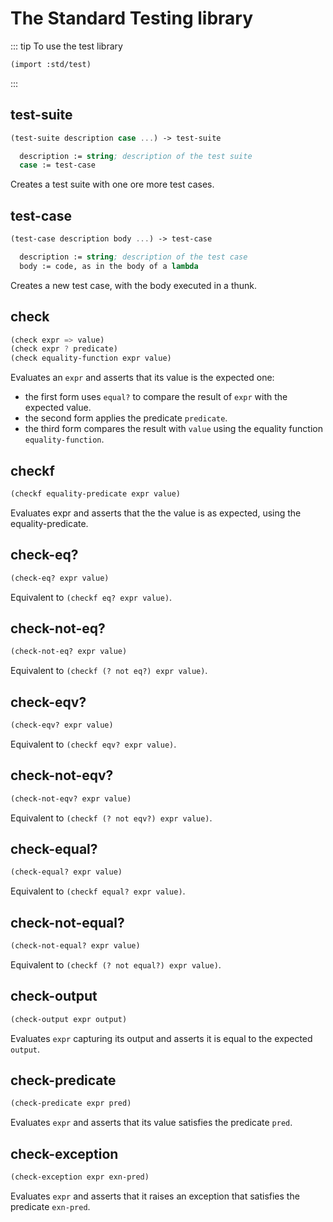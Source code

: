 # The Standard Testing library

::: tip To use the test library
```scheme
(import :std/test)
```
:::

## test-suite
```scheme
(test-suite description case ...) -> test-suite

  description := string; description of the test suite
  case := test-case
```

Creates a test suite with one ore more test cases.

## test-case
```scheme
(test-case description body ...) -> test-case

  description := string; description of the test case
  body := code, as in the body of a lambda
```

Creates a new test case, with the body executed in a thunk.

## check
```scheme
(check expr => value)
(check expr ? predicate)
(check equality-function expr value)
```

Evaluates an `expr` and asserts that its value is the expected one:
- the first form uses `equal?` to compare the result of `expr` with the expected value.
- the second form applies the predicate `predicate`.
- the third form compares the result with `value` using the equality function `equality-function`.


## checkf
```scheme
(checkf equality-predicate expr value)
```

Evaluates expr and asserts that the the value is as expected, using the equality-predicate.

## check-eq?
```scheme
(check-eq? expr value)
```

Equivalent to `(checkf eq? expr value)`.

## check-not-eq?
```scheme
(check-not-eq? expr value)
```

Equivalent to `(checkf (? not eq?) expr value)`.

## check-eqv?
```scheme
(check-eqv? expr value)
```

Equivalent to `(checkf eqv? expr value)`.


## check-not-eqv?
```scheme
(check-not-eqv? expr value)
```

Equivalent to `(checkf (? not eqv?) expr value)`.


## check-equal?
```scheme
(check-equal? expr value)
```

Equivalent to `(checkf equal? expr value)`.


## check-not-equal?
```scheme
(check-not-equal? expr value)
```

Equivalent to `(checkf (? not equal?) expr value)`.

## check-output
```scheme
(check-output expr output)
```

Evaluates `expr` capturing its output and asserts it is equal to the expected `output`.

## check-predicate
```scheme
(check-predicate expr pred)
```

Evaluates `expr` and asserts that its value satisfies the predicate `pred`.

## check-exception
```scheme
(check-exception expr exn-pred)
```

Evaluates `expr` and asserts that it raises an exception that satisfies the predicate `exn-pred`.
